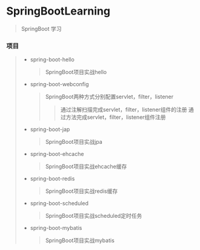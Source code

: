 # SpringBootLearning
> SpringBoot 学习
### 项目
> * spring-boot-hello 
>   > SpringBoot项目实战hello
> * spring-boot-webconfig 
>   > SpringBoot两种方式分别配置servlet，filter，listener
>   > > 通过注解扫描完成servlet，filter，listener组件的注册
>   > > 通过方法完成servlet，filter，listener组件注册
> * spring-boot-jap 
>   > SpringBoot项目实战jpa
> * spring-boot-ehcache
>   > SpringBoot项目实战ehcache缓存
> * spring-boot-redis
>   > SpringBoot项目实战redis缓存
> * spring-boot-scheduled
>   > SpringBoot项目实战scheduled定时任务
> * spring-boot-mybatis 
>   > SpringBoot项目实战mybatis



